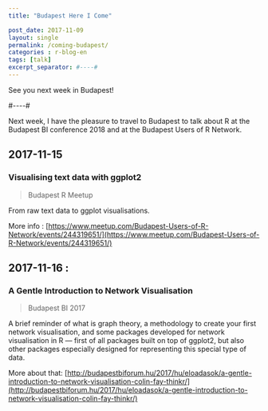 ```yaml
---
title: "Budapest Here I Come"

post_date: 2017-11-09
layout: single
permalink: /coming-budapest/
categories : r-blog-en
tags: [talk]
excerpt_separator: #----#
---
```


See you next week in Budapest! 

#----#

Next week, I have the pleasure to travel to Budapest to talk about R at the Budapest BI conference 2018 and at the Budapest Users of R Network. 

## 2017-11-15

### Visualising text data with ggplot2

> Budapest R Meetup

From raw text data to ggplot visualisations. 

More info : [https://www.meetup.com/Budapest-Users-of-R-Network/events/244319651/](https://www.meetup.com/Budapest-Users-of-R-Network/events/244319651/)

## 2017-11-16 : 

### A Gentle Introduction to Network Visualisation

> Budapest BI 2017

A brief reminder of what is graph theory, a methodology to create your first network visualisation, and some packages developed for network visualisation in R — first of all packages built on top of ggplot2, but also other packages especially designed for representing this special type of data.

More about that: [http://budapestbiforum.hu/2017/hu/eloadasok/a-gentle-introduction-to-network-visualisation-colin-fay-thinkr/](http://budapestbiforum.hu/2017/hu/eloadasok/a-gentle-introduction-to-network-visualisation-colin-fay-thinkr/)



